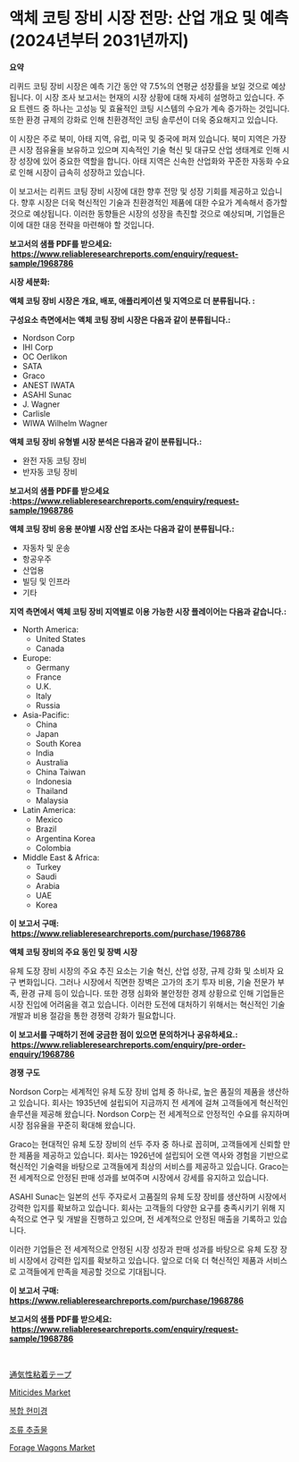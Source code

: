 <p><h1>액체 코팅 장비 시장 전망: 산업 개요 및 예측 (2024년부터 2031년까지)</h1></p><p><strong>요약</strong></p>
<p><p>리퀴드 코팅 장비 시장은 예측 기간 동안 약 7.5%의 연평균 성장률을 보일 것으로 예상됩니다. 이 시장 조사 보고서는 현재의 시장 상황에 대해 자세히 설명하고 있습니다. 주요 트렌드 중 하나는 고성능 및 효율적인 코팅 시스템의 수요가 계속 증가하는 것입니다. 또한 환경 규제의 강화로 인해 친환경적인 코팅 솔루션이 더욱 중요해지고 있습니다.</p><p>이 시장은 주로 북미, 아태 지역, 유럽, 미국 및 중국에 퍼져 있습니다. 북미 지역은 가장 큰 시장 점유율을 보유하고 있으며 지속적인 기술 혁신 및 대규모 산업 생태계로 인해 시장 성장에 있어 중요한 역할을 합니다. 아태 지역은 신속한 산업화와 꾸준한 자동화 수요로 인해 시장이 급속히 성장하고 있습니다.</p><p>이 보고서는 리퀴드 코팅 장비 시장에 대한 향후 전망 및 성장 기회를 제공하고 있습니다. 향후 시장은 더욱 혁신적인 기술과 친환경적인 제품에 대한 수요가 계속해서 증가할 것으로 예상됩니다. 이러한 동향들은 시장의 성장을 촉진할 것으로 예상되며, 기업들은 이에 대한 대응 전략을 마련해야 할 것입니다.</p></p>
<p><strong>보고서의 샘플 PDF를 받으세요: &nbsp;<a href="https://www.reliableresearchreports.com/enquiry/request-sample/1968786">https://www.reliableresearchreports.com/enquiry/request-sample/1968786</a></strong></p>
<p><strong>시장 세분화:</strong></p>
<p><strong> 액체 코팅 장비 시장은 개요, 배포, 애플리케이션 및 지역으로 더 분류됩니다. :</strong></p>
<p><strong>구성요소 측면에서는 액체 코팅 장비 시장은 다음과 같이 분류됩니다.:</strong></p>
<p><ul><li>Nordson Corp</li><li>IHI Corp</li><li>OC Oerlikon</li><li>SATA</li><li>Graco</li><li>ANEST IWATA</li><li>ASAHI Sunac</li><li>J. Wagner</li><li>Carlisle</li><li>WIWA Wilhelm Wagner</li></ul></p>
<p><strong> 액체 코팅 장비 유형별 시장 분석은 다음과 같이 분류됩니다.:</strong></p>
<p><ul><li>완전 자동 코팅 장비</li><li>반자동 코팅 장비</li></ul></p>
<p><strong>보고서의 샘플 PDF를 받으세요 :<a href="https://www.reliableresearchreports.com/enquiry/request-sample/1968786">https://www.reliableresearchreports.com/enquiry/request-sample/1968786</a></strong></p>
<p><strong> 액체 코팅 장비 응용 분야별 시장 산업 조사는 다음과 같이 분류됩니다.:</strong></p>
<p><ul><li>자동차 및 운송</li><li>항공우주</li><li>산업용</li><li>빌딩 및 인프라</li><li>기타</li></ul></p>
<p><strong>지역 측면에서 액체 코팅 장비 지역별로 이용 가능한 시장 플레이어는 다음과 같습니다.:</strong></p>
<p><ul>
    <li>
        North America:
        <ul>
            <li>United States</li>
            <li>Canada</li>
        </ul>
    </li>
    <li>
        Europe:
        <ul>
            <li>Germany</li>
            <li>France</li>
            <li>U.K.</li>
            <li>Italy</li>
            <li>Russia</li>
        </ul>
    </li>
    <li>
        Asia-Pacific:
        <ul>
            <li>China</li>
            <li>Japan</li>
            <li>South Korea</li>
            <li>India</li>
            <li>Australia</li>
            <li>China Taiwan</li>
            <li>Indonesia</li>
            <li>Thailand</li>
            <li>Malaysia</li>
        </ul>
    </li>
    <li>
        Latin America:
        <ul>
            <li>Mexico</li>
            <li>Brazil</li>
            <li>Argentina Korea</li>
            <li>Colombia</li>
        </ul>
    </li>
    <li>
        Middle East & Africa:
        <ul>
            <li>Turkey</li>
            <li>Saudi</li>
            <li>Arabia</li>
            <li>UAE</li>
            <li>Korea</li>
        </ul>
    </li>
    </ul></p>
<p><strong>이 보고서 구매: &nbsp;<a href="https://www.reliableresearchreports.com/purchase/1968786">https://www.reliableresearchreports.com/purchase/1968786</a></strong></p>
<p><strong>액체 코팅 장비의 주요 동인 및 장벽 시장</strong></p>
<p><p>유체 도장 장비 시장의 주요 추진 요소는 기술 혁신, 산업 성장, 규제 강화 및 소비자 요구 변화입니다. 그러나 시장에서 직면한 장벽은 고가의 초기 투자 비용, 기술 전문가 부족, 환경 규제 등이 있습니다. 또한 경쟁 심화와 불안정한 경제 상황으로 인해 기업들은 시장 진입에 어려움을 겪고 있습니다. 이러한 도전에 대처하기 위해서는 혁신적인 기술 개발과 비용 절감을 통한 경쟁력 강화가 필요합니다.</p></p>
<p><strong>이 보고서를 구매하기 전에 궁금한 점이 있으면 문의하거나 공유하세요.: &nbsp;<a href="https://www.reliableresearchreports.com/enquiry/pre-order-enquiry/1968786">https://www.reliableresearchreports.com/enquiry/pre-order-enquiry/1968786</a></strong></p>
<p><strong>경쟁 구도</strong></p>
<p><p>Nordson Corp는 세계적인 유체 도장 장비 업체 중 하나로, 높은 품질의 제품을 생산하고 있습니다. 회사는 1935년에 설립되어 지금까지 전 세계에 걸쳐 고객들에게 혁신적인 솔루션을 제공해 왔습니다. Nordson Corp는 전 세계적으로 안정적인 수요를 유지하며 시장 점유율을 꾸준히 확대해 왔습니다.</p><p>Graco는 현대적인 유체 도장 장비의 선두 주자 중 하나로 꼽히며, 고객들에게 신뢰할 만한 제품을 제공하고 있습니다. 회사는 1926년에 설립되어 오랜 역사와 경험을 기반으로 혁신적인 기술력을 바탕으로 고객들에게 최상의 서비스를 제공하고 있습니다. Graco는 전 세계적으로 안정된 판매 성과를 보여주며 시장에서 강세를 유지하고 있습니다.</p><p>ASAHI Sunac는 일본의 선두 주자로서 고품질의 유체 도장 장비를 생산하며 시장에서 강력한 입지를 확보하고 있습니다. 회사는 고객들의 다양한 요구를 충족시키기 위해 지속적으로 연구 및 개발을 진행하고 있으며, 전 세계적으로 안정된 매출을 기록하고 있습니다.</p><p>이러한 기업들은 전 세계적으로 안정된 시장 성장과 판매 성과를 바탕으로 유체 도장 장비 시장에서 강력한 입지를 확보하고 있습니다. 앞으로 더욱 더 혁신적인 제품과 서비스로 고객들에게 만족을 제공할 것으로 기대됩니다.</p></p>
<p><strong>이 보고서 구매: &nbsp; <a href="https://www.reliableresearchreports.com/purchase/1968786">https://www.reliableresearchreports.com/purchase/1968786</a></strong></p>
<p><strong>보고서의 샘플 PDF를 받으세요: &nbsp;<a href="https://www.reliableresearchreports.com/enquiry/request-sample/1968786">https://www.reliableresearchreports.com/enquiry/request-sample/1968786</a></strong><strong></strong></p>
<p>&nbsp;</p>
<p><p><a href="https://medium.com/@jacksonmith1931/%E9%80%9A%E6%B0%97%E6%80%A7%E7%B2%98%E7%9D%80%E3%83%86%E3%83%BC%E3%83%97%E5%B8%82%E5%A0%B4-%E5%B8%82%E5%A0%B4%E3%82%B7%E3%82%A7%E3%82%A2-%E5%B8%82%E5%A0%B4%E5%8B%95%E5%90%91-%E3%81%8A%E3%82%88%E3%81%B3%E5%B0%86%E6%9D%A5%E3%81%AE%E6%88%90%E9%95%B7%E3%82%92%E6%8E%A2%E3%82%8B-8ecba513425c">通気性粘着テープ</a></p><p><a href="https://issuu.com/reportprime-2/docs/miticides-market-size-2030.pptx">Miticides Market</a></p><p><a href="https://github.com/lkwggful07722/Market-Research-Report-List-1/blob/main/74002987677.md">복합 현미경</a></p><p><a href="https://medium.com/@greggibson7876/%ED%95%B4%EC%A1%B0-%EC%B6%94%EC%B6%9C%EB%AC%BC-%EC%8B%9C%EC%9E%A5-%EB%B3%B4%EA%B3%A0%EC%84%9C%EB%8A%94-%EC%9D%B4-%EC%8B%9C%EC%9E%A5%EC%9D%98-%EC%B5%9C%EC%8B%A0-%ED%8A%B8%EB%A0%8C%EB%93%9C%EC%99%80-%EC%84%B1%EC%9E%A5-%EA%B8%B0%ED%9A%8C%EB%A5%BC-%EB%B3%B4%EC%97%AC%EC%A4%8D%EB%8B%88%EB%8B%A4-a3da58330998">조류 추출물</a></p><p><a href="https://issuu.com/reportprime-2/docs/forage-wagons-market-size-2030.pptx">Forage Wagons Market</a></p></p>